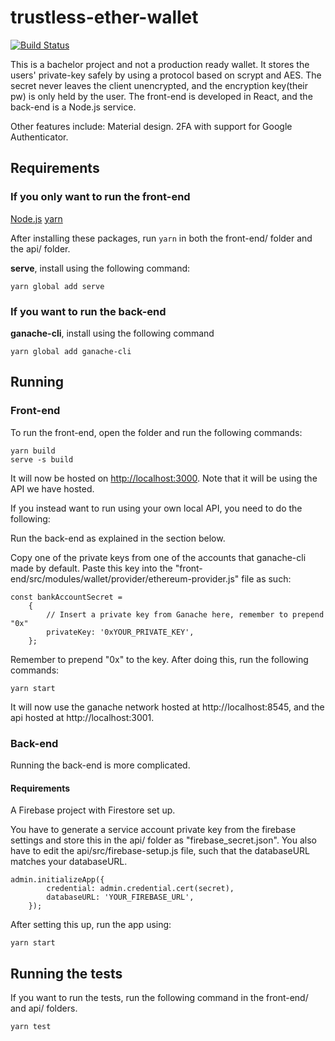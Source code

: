 # trustless-ether-wallet

[![Build Status](https://travis-ci.org/mathiassoeholm/trustless-crypto-exchange.svg?branch=master)](https://travis-ci.org/mathiassoeholm/trustless-crypto-exchange)

This is a bachelor project and not a production ready wallet. It stores the users' private-key safely by using a protocol based on scrypt and AES. The secret never leaves the client unencrypted, and the encryption key(their pw) is only held by the user. The front-end is developed in React, and the back-end is a Node.js service.

Other features include:
Material design.
2FA with support for Google Authenticator.

## Requirements
### If you only want to run the front-end
[Node.js](https://nodejs.org/en/)
[yarn](https://yarnpkg.com/lang/en/docs/install/#windows-stable)

After installing these packages, run ```yarn``` in both the front-end/ folder and the api/ folder.

**serve**, install using the following command:
```
yarn global add serve
```

### If you want to run the back-end
**ganache-cli**, install using the following command
```
yarn global add ganache-cli
```

## Running

### Front-end
To run the front-end, open the folder and run the following commands:

```
yarn build
serve -s build
```

It will now be hosted on [http://localhost:3000](http://localhost:3000). Note that it will be using the API we have hosted.

If you instead want to run using your own local API, you need to do the following:

Run the back-end as explained in the section below.

Copy one of the private keys from one of the accounts that ganache-cli made by default. Paste this key into the "front-end/src/modules/wallet/provider/ethereum-provider.js" file as such:

```
const bankAccountSecret =
	{
		// Insert a private key from Ganache here, remember to prepend "0x"
		privateKey: '0xYOUR_PRIVATE_KEY',
	};
```

Remember to prepend "0x" to the key. After doing this, run the following commands:

```
yarn start
```

It will now use the ganache network hosted at http://localhost:8545, and the api hosted at http://localhost:3001.

### Back-end
Running the back-end is more complicated.

#### Requirements
A Firebase project with Firestore set up.

You have to generate a service account private key from the firebase settings and store this in the api/ folder as "firebase_secret.json". You also have to edit the api/src/firebase-setup.js file, such that the databaseURL matches your databaseURL.

```
admin.initializeApp({
		credential: admin.credential.cert(secret),
		databaseURL: 'YOUR_FIREBASE_URL',
	});
```

After setting this up, run the app using:
```
yarn start
```

## Running the tests
If you want to run the tests, run the following command in the front-end/ and api/ folders.
```
yarn test
```
